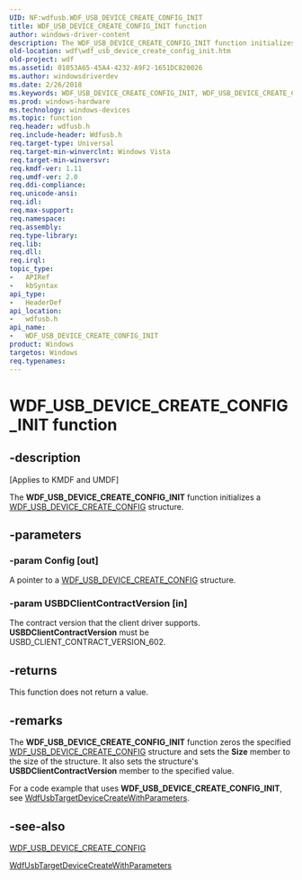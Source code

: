 ```yaml
---
UID: NF:wdfusb.WDF_USB_DEVICE_CREATE_CONFIG_INIT
title: WDF_USB_DEVICE_CREATE_CONFIG_INIT function
author: windows-driver-content
description: The WDF_USB_DEVICE_CREATE_CONFIG_INIT function initializes a WDF_USB_DEVICE_CREATE_CONFIG structure.
old-location: wdf\wdf_usb_device_create_config_init.htm
old-project: wdf
ms.assetid: 01053A65-45A4-4232-A9F2-1651DC820026
ms.author: windowsdriverdev
ms.date: 2/26/2018
ms.keywords: WDF_USB_DEVICE_CREATE_CONFIG_INIT, WDF_USB_DEVICE_CREATE_CONFIG_INIT function, kmdf.wdf_usb_device_create_config_init, kmdf.wdf_usbtarget_device_config_init, wdf.wdf_usb_device_create_config_init, wdfusb/WDF_USB_DEVICE_CREATE_CONFIG_INIT
ms.prod: windows-hardware
ms.technology: windows-devices
ms.topic: function
req.header: wdfusb.h
req.include-header: Wdfusb.h
req.target-type: Universal
req.target-min-winverclnt: Windows Vista
req.target-min-winversvr: 
req.kmdf-ver: 1.11
req.umdf-ver: 2.0
req.ddi-compliance: 
req.unicode-ansi: 
req.idl: 
req.max-support: 
req.namespace: 
req.assembly: 
req.type-library: 
req.lib: 
req.dll: 
req.irql: 
topic_type:
-	APIRef
-	kbSyntax
api_type:
-	HeaderDef
api_location:
-	wdfusb.h
api_name:
-	WDF_USB_DEVICE_CREATE_CONFIG_INIT
product: Windows
targetos: Windows
req.typenames: 
---
```


# WDF_USB_DEVICE_CREATE_CONFIG_INIT function


## -description


<p class="CCE_Message">[Applies to KMDF and UMDF]

The <b>WDF_USB_DEVICE_CREATE_CONFIG_INIT</b> function
  initializes a <a href="https://msdn.microsoft.com/library/windows/hardware/hh406503">WDF_USB_DEVICE_CREATE_CONFIG</a> structure. 


## -parameters




### -param Config [out]

A pointer to a <a href="https://msdn.microsoft.com/library/windows/hardware/hh406503">WDF_USB_DEVICE_CREATE_CONFIG</a> structure.


### -param USBDClientContractVersion [in]

The contract version that the client driver supports. <b>USBDClientContractVersion</b> must be USBD_CLIENT_CONTRACT_VERSION_602. 


## -returns



This function does not return a value.




## -remarks



The <b>WDF_USB_DEVICE_CREATE_CONFIG_INIT</b> function zeros the specified <a href="https://msdn.microsoft.com/library/windows/hardware/hh406503">WDF_USB_DEVICE_CREATE_CONFIG</a> structure and sets the <b>Size</b> member to the size of the structure. It also sets the structure's <b>USBDClientContractVersion</b> member to the specified value.

For a code example that uses <b>WDF_USB_DEVICE_CREATE_CONFIG_INIT</b>, see <a href="https://msdn.microsoft.com/library/windows/hardware/hh439428">WdfUsbTargetDeviceCreateWithParameters</a>.




## -see-also




<a href="https://msdn.microsoft.com/library/windows/hardware/hh406503">WDF_USB_DEVICE_CREATE_CONFIG</a>



<a href="https://msdn.microsoft.com/library/windows/hardware/hh439428">WdfUsbTargetDeviceCreateWithParameters</a>
 

 

